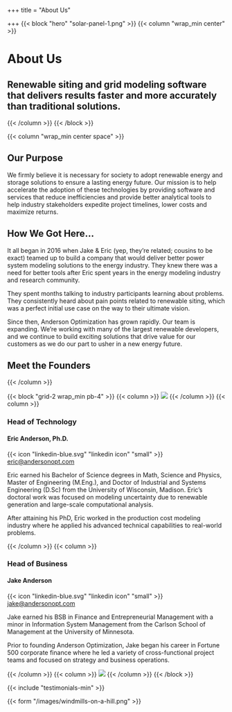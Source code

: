 +++
title = "About Us"

+++
{{< block "hero" "solar-panel-1.png" >}}
{{< column "wrap_min center" >}}

# About Us

## Renewable siting and grid modeling software that delivers results faster and more accurately than traditional solutions.

{{< /column >}}
{{< /block >}}

{{< column "wrap_min center space" >}}

## Our Purpose

We firmly believe it is necessary for society to adopt renewable energy and storage solutions to ensure a lasting energy future. Our mission is to help accelerate the adoption of these technologies by providing software and services that reduce inefficiencies and provide better analytical tools to help industry stakeholders expedite project timelines, lower costs and maximize returns.

## How We Got Here...

It all began in 2016 when Jake & Eric (yep, they’re related; cousins to be exact) teamed up to build a company that would deliver better power system modeling solutions to the energy industry. They knew there was a need for better tools after Eric spent years in the energy modeling industry and research community.

They spent months talking to industry participants learning about problems. They consistently heard about pain points related to renewable siting, which was a perfect initial use case on the way to their ultimate vision.

Since then, Anderson Optimization has grown rapidly. Our team is expanding. We’re working with many of the largest renewable developers, and we continue to build exciting solutions that drive value for our customers as we do our part to usher in a new energy future.

## Meet the Founders

{{< /column >}}

{{< block "grid-2 wrap_min pb-4" >}}
{{< column >}}
![](/images/eric.png)
{{< /column >}}
{{< column >}}

### Head of Technology

#### Eric Anderson, Ph.D.

{{< icon "linkedin-blue.svg" "linkedin icon" "small" >}} eric@andersonopt.com

Eric earned his Bachelor of Science degrees in Math, Science and Physics, Master of Engineering (M.Eng.), and Doctor of Industrial and Systems Engineering (D.Sc) from the University of Wisconsin, Madison. Eric’s doctoral work was focused on modeling uncertainty due to renewable generation and large-scale computational analysis.

After attaining his PhD, Eric worked in the production cost modeling industry where he applied his advanced technical capabilities to real-world problems.

{{< /column >}}
{{< column >}}

### Head of Business

#### Jake Anderson

{{< icon "linkedin-blue.svg" "linkedin icon" "small" >}} jake@andersonopt.com

Jake earned his BSB in Finance and Entrepreneurial Management with a minor in Information System Management from the Carlson School of Management at the University of Minnesota.

Prior to founding Anderson Optimization, Jake began his career in Fortune 500 corporate finance where he led a variety of cross-functional project teams and focused on strategy and business operations.

{{< /column >}}
{{< column >}}
![](/images/eric-1.png)
{{< /column >}}
{{< /block >}}

{{< include "testimonials-min" >}}

{{< form "/images/windmills-on-a-hill.png" >}}